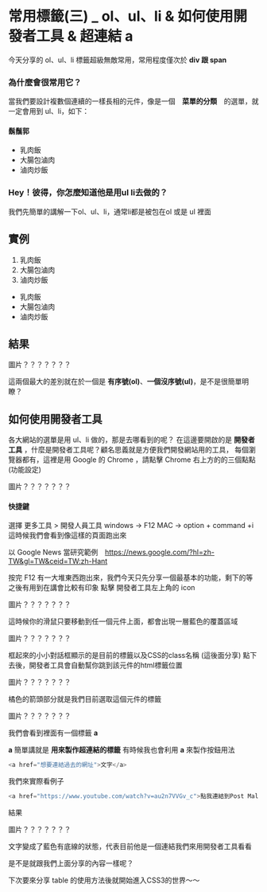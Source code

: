 # 常用標籤(三) _ ol、ul、li & 如何使用開發者工具 & 超連結 a

今天分享的 ol、ul、li 標籤超級無敵常用，常用程度僅次於 **div 跟 span**

### 為什麼會很常用它？

當我們要設計複數個連續的一樣長相的元件，像是一個　**菜單的分類**　的選單，就一定會用到 ul、li，如下：

#### 鬍鬚郭
* 乳肉飯
* 大腸包滷肉
* 滷肉炒飯

### Hey！彼得，你怎麼知道他是用ul li去做的？

我們先簡單的講解一下ol、ul、li，通常li都是被包在ol 或是 ul 裡面

## 實例
<body>
  <ol>
    <li>乳肉飯</li>
    <li>大腸包滷肉</li>
    <li>滷肉炒飯</li>
  </ol>

  <ul>
    <li>乳肉飯</li>
    <li>大腸包滷肉</li>
    <li>滷肉炒飯</li>
  </ul>
</body>

## 結果

圖片？？？？？？？

這兩個最大的差別就在於一個是 **有序號(ol)**、**一個沒序號(ul)**，是不是很簡單明瞭？

## 如何使用開發者工具
各大網站的選單是用 ul、li 做的，那是去哪看到的呢？
在這邊要開啟的是 **開發者工具** ，什麼是開發者工具呢？顧名思義就是方便我們開發網站用的工具，
每個瀏覽器都有，這裡是用 Google 的 Chrome ，請點擊 Chrome 右上方的的三個點點(功能設定)

圖片？？？？？？？

#### 快捷鍵
選擇 更多工具 > 開發人員工具
windows -> F12
MAC -> option + command +i
這時候我們會看到像這樣的頁面跑出來

以 Google News 當研究範例　https://news.google.com/?hl=zh-TW&gl=TW&ceid=TW:zh-Hant

按完 F12 有一大堆東西跑出來，我們今天只先分享一個最基本的功能，剩下的等之後有用到在講會比較有印象
點擊 開發者工具左上角的 icon

圖片？？？？？？？

這時候你的滑鼠只要移動到任一個元件上面，都會出現一層藍色的覆蓋區域

圖片？？？？？？？

框起來的小小對話框顯示的是目前的標籤以及CSS的class名稱 (這後面分享) 點下去後，開發者工具會自動幫你跳到該元件的html標籤位置

圖片？？？？？？？


橘色的箭頭部分就是我們目前選取這個元件的標籤

圖片？？？？？？？


我們會看到裡面有一個標籤 **a**

**a** 簡單講就是 **用來製作超連結的標籤** 有時候我也會利用 **a** 來製作按鈕用法

```js
<a href="想要連結過去的網址">文字</a>
```

我們來實際看例子

```js
<a href="https://www.youtube.com/watch?v=au2n7VVGv_c">點我連結到Post Malone - Psycho ft. Ty Dolla $ign</a>
```

結果

圖片？？？？？？？

文字變成了藍色有底線的狀態，代表目前他是一個連結我們來用開發者工具看看

是不是就跟我們上面分享的內容一樣呢？

下次要來分享 table 的使用方法後就開始進入CSS3的世界～～

